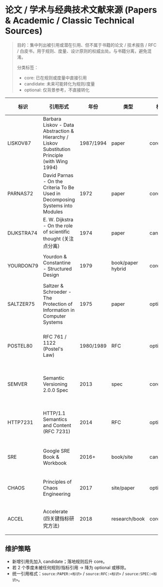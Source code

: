 # 论文 / 学术与经典技术文献来源 (Papers & Academic / Classic Technical Sources)

> 目的：集中列出被引用或潜在引用、但不属于书籍的论文 / 技术报告 / RFC / 白皮书，用于规则、度量、设计原则的权威出处。与书籍分离，避免混淆。
>
> 分类标签：
> - core: 已在规则或度量中直接引用
> - candidate: 未来可能转化为规则/度量
> - optional: 仅背景参考，不直接转化

| 标识       | 引用形式                                                                                       | 年份      | 类型              | 标签      | 关键贡献                  | 适用潜在规则/度量            | 备注                   |
| ---------- | ---------------------------------------------------------------------------------------------- | --------- | ----------------- | --------- | ------------------------- | ---------------------------- | ---------------------- |
| LISKOV87   | Barbara Liskov - Data Abstraction & Hierarchy / Liskov Substitution Principle (with Wing 1994) | 1987/1994 | paper             | core      | 子类型行为语义约束 (LSP)  | OCP/LSP 适配性检查（未来）   | 语义正确性难自动判定   |
| PARNAS72   | David Parnas - On the Criteria To Be Used in Decomposing Systems into Modules                  | 1972      | paper             | core      | 信息隐藏 / 模块化分解     | 信息隐藏扫描（封装泄漏启发） | 可与依赖方向结合       |
| DIJKSTRA74 | E. W. Dijkstra - On the role of scientific thought (关注点分离)                                | 1974      | paper             | candidate | SoC/结构化思维            | 分层/关注点扫描              | 概念抽象程度高         |
| YOURDON79  | Yourdon & Constantine - Structured Design                                                      | 1979      | book/paper hybrid | core      | 高内聚/低耦合 定义        | 耦合/内聚度量基线            | 已在速查表出现         |
| SALTZER75  | Saltzer & Schroeder - The Protection of Information in Computer Systems                        | 1975      | paper             | optional  | 最小特权 (POLP)           | 权限最小化策略               | 安全非当前核心编码规则 |
| POSTEL80   | RFC 761 / 1122 (Postel's Law)                                                                  | 1980/1989 | RFC               | optional  | 发送保守接收宽容          | 输入解析健壮性指导           | 现代需安全收敛策略     |
| SEMVER     | Semantic Versioning 2.0.0 Spec                                                                 | 2013      | spec              | core      | 版本号兼容语义            | 发布变更分类校验             | 解析简单，可自动化     |
| HTTP7231   | HTTP/1.1 Semantics and Content (RFC 7231)                                                      | 2014      | RFC               | optional  | 幂等/安全/可缓存 动词语义 | 幂等性检测策略               | 需接口描述文件支持     |
| SRE        | Google SRE Book & Workbook                                                                     | 2016+     | book/site         | candidate | 错误预算 / SLO / MTTR     | MTTR/失败率基线来源          | 架构/运维层            |
| CHAOS      | Principles of Chaos Engineering                                                                | 2017      | site/paper        | optional  | 主动故障注入理念          | 未来演练检测                 | 非代码静态规则         |
| ACCEL      | Accelerate (四关键指标研究方法)                                                                | 2018      | research/book     | core      | DORA 指标统计方法         | change_failure_rate 等       | 与度量体系对接         |

## 维护策略
- 新增引用先加入 candidate；落地规则后升 core。
- 若 2 个季度未被任何规则/指标引用 → 降为 optional 或移除。
- 统一引用格式：`source:PAPER:<标识>` / `source:RFC:<标识>` / `source:SPEC:<标识>`。

